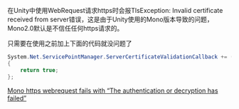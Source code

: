 在Unity中使用WebRequest请求https时会报TlsException: Invalid certificate received from server错误，这是由于Unity使用的Mono版本导致的问题，Mono2.0默认是不信任任何https请求的。

只需要在使用之前加上下面的代码就没问题了
```cs
System.Net.ServicePointManager.ServerCertificateValidationCallback += (o, certificate, chain, errors) =>
{
    return true;
};
```

[Mono https webrequest fails with “The authentication or decryption has failed”
](https://stackoverflow.com/questions/4926676/mono-https-webrequest-fails-with-the-authentication-or-decryption-has-failed)